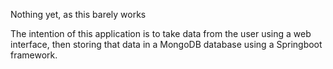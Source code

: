 Nothing yet, as this barely works

The intention of this application is to take data from the user using a web interface, then storing that data in a MongoDB database using a Springboot framework.

